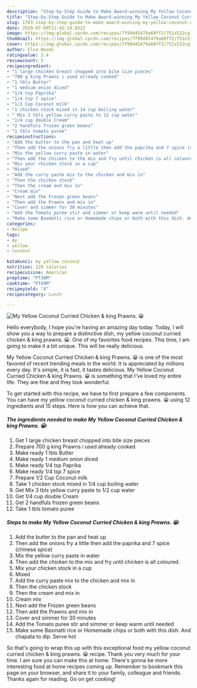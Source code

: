 ```yaml
---
description: "Step-by-Step Guide to Make Award-winning My Yellow Coconut Curried Chicken &amp;amp; king Prawns. 😀"
title: "Step-by-Step Guide to Make Award-winning My Yellow Coconut Curried Chicken &amp;amp; king Prawns. 😀"
slug: 1703-step-by-step-guide-to-make-award-winning-my-yellow-coconut-curried-chicken-and-amp-king-prawns
date: 2020-07-09T11:42:14.032Z
image: https://img-global.cpcdn.com/recipes/7f99d45479a60ff2/751x532cq70/my-yellow-coconut-curried-chicken-king-prawns-😀-recipe-main-photo.jpg
thumbnail: https://img-global.cpcdn.com/recipes/7f99d45479a60ff2/751x532cq70/my-yellow-coconut-curried-chicken-king-prawns-😀-recipe-main-photo.jpg
cover: https://img-global.cpcdn.com/recipes/7f99d45479a60ff2/751x532cq70/my-yellow-coconut-curried-chicken-king-prawns-😀-recipe-main-photo.jpg
author: Elva Woods
ratingvalue: 3.4
reviewcount: 5
recipeingredient:
- "1 large chicken breast chopped into bite size pieces"
- "700 g king Prawns i used already cooked"
- "1 tbls Butter"
- "1 medium onion diced"
- "1/4 tsp Paprika"
- "1/4 tsp 7 spice"
- "1/2 Cup Coconut milk"
- "1 chicken stock mixed in 14 cup boiling water"
- " Mix 3 tbls yellow curry paste to 12 cup water"
- "1/4 cup double Cream"
- "2 handfuls frozen green beans"
- "1 tbls tomato puree"
recipeinstructions:
- "Add the butter to the pan and heat up"
- "Then add the onions fry a little then add the paprika and 7 spice (chinese spice)"
- "Mix the yellow curry paste in water"
- "Then add the chicken to the mix and fry until chicken is all coloured."
- "Mix your chicken stock in a cup"
- "Mixed"
- "Add the curry paste mix to the chicken and mix in"
- "Then the chicken stock"
- "Then the cream and mix in"
- "Cream mix"
- "Next add the Frozen green beans"
- "Then add the Prawns and mix in"
- "Cover and simmer for 30 minutes"
- "Add the Tomato puree stir and simmer or keep warm until needed"
- "Make some Basmatti rice or Homemade chips or both with this dish. And chapata to dip. Serve hot"
categories:
- Recipe
tags:
- my
- yellow
- coconut

katakunci: my yellow coconut 
nutrition: 229 calories
recipecuisine: American
preptime: "PT30M"
cooktime: "PT49M"
recipeyield: "4"
recipecategory: Lunch

---
```



![My Yellow Coconut Curried Chicken &amp; king Prawns. 😀](https://img-global.cpcdn.com/recipes/7f99d45479a60ff2/751x532cq70/my-yellow-coconut-curried-chicken-king-prawns-😀-recipe-main-photo.jpg)

Hello everybody, I hope you're having an amazing day today. Today, I will show you a way to prepare a distinctive dish, my yellow coconut curried chicken &amp; king prawns. 😀. One of my favorites food recipes. This time, I am going to make it a bit unique. This will be really delicious.



My Yellow Coconut Curried Chicken &amp; king Prawns. 😀 is one of the most favored of recent trending meals in the world. It is appreciated by millions every day. It's simple, it is fast, it tastes delicious. My Yellow Coconut Curried Chicken &amp; king Prawns. 😀 is something that I've loved my entire life. They are fine and they look wonderful.


To get started with this recipe, we have to first prepare a few components. You can have my yellow coconut curried chicken &amp; king prawns. 😀 using 12 ingredients and 15 steps. Here is how you can achieve that.

<!--inarticleads1-->

##### The ingredients needed to make My Yellow Coconut Curried Chicken &amp; king Prawns. 😀:

1. Get 1 large chicken breast chopped into bite size pieces
1. Prepare 700 g king Prawns i used already cooked
1. Make ready 1 tbls Butter
1. Make ready 1 medium onion diced
1. Make ready 1/4 tsp Paprika
1. Make ready 1/4 tsp 7 spice
1. Prepare 1/2 Cup Coconut milk
1. Take 1 chicken stock mixed in 1/4 cup boiling water
1. Get  Mix 3 tbls yellow curry paste to 1/2 cup water
1. Get 1/4 cup double Cream
1. Get 2 handfuls frozen green beans
1. Take 1 tbls tomato puree




<!--inarticleads2-->

##### Steps to make My Yellow Coconut Curried Chicken &amp; king Prawns. 😀:

1. Add the butter to the pan and heat up
1. Then add the onions fry a little then add the paprika and 7 spice (chinese spice)
1. Mix the yellow curry paste in water
1. Then add the chicken to the mix and fry until chicken is all coloured.
1. Mix your chicken stock in a cup
1. Mixed
1. Add the curry paste mix to the chicken and mix in
1. Then the chicken stock
1. Then the cream and mix in
1. Cream mix
1. Next add the Frozen green beans
1. Then add the Prawns and mix in
1. Cover and simmer for 30 minutes
1. Add the Tomato puree stir and simmer or keep warm until needed
1. Make some Basmatti rice or Homemade chips or both with this dish. And chapata to dip. Serve hot




So that's going to wrap this up with this exceptional food my yellow coconut curried chicken &amp; king prawns. 😀 recipe. Thank you very much for your time. I am sure you can make this at home. There's gonna be more interesting food at home recipes coming up. Remember to bookmark this page on your browser, and share it to your family, colleague and friends. Thanks again for reading. Go on get cooking!

